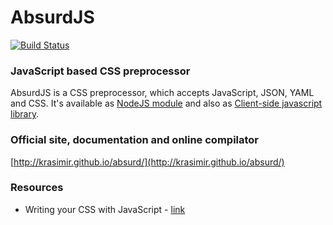 # AbsurdJS

[![Build Status](https://travis-ci.org/krasimir/absurd.png?branch=master)](https://travis-ci.org/krasimir/absurd)

### JavaScript based CSS preprocessor

AbsurdJS is a CSS preprocessor, which accepts JavaScript, JSON, YAML and CSS. It's available as [NodeJS module](http://krasimir.github.io/absurd/#server-side-usage) and also as [Client-side javascript library](http://krasimir.github.io/absurd/#client-side-usage).

### Official site, documentation and online compilator

[http://krasimir.github.io/absurd/](http://krasimir.github.io/absurd/)

### Resources

  - Writing your CSS with JavaScript - [link](http://davidwalsh.name/write-css-javascript)
